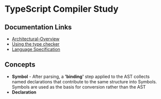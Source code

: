 # TypeScript Compiler Study

## Documentation Links
- [Architectural-Overview](https://github.com/microsoft/TypeScript/wiki/Architectural-Overview)
- [Using the type checker](https://github.com/microsoft/TypeScript/wiki/Using-the-Compiler-API#using-the-type-checker)
- [Language Specification](https://github.com/microsoft/TypeScript/blob/master/doc/spec.md)

## Concepts
- **Symbol** - After parsing, a **'binding'** step applied to the AST collects named declarations that contribute to the same structure into Symbols. Symbols are used as the basis for conversion rather than the AST
- **Declaration**
